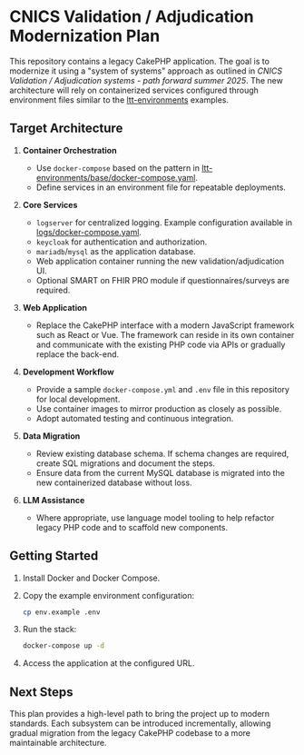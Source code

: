 # CNICS Validation / Adjudication Modernization Plan

This repository contains a legacy CakePHP application. The goal is to modernize
it using a "system of systems" approach as outlined in *CNICS Validation /
Adjudication systems - path forward summer 2025*. The new architecture will rely
on containerized services configured through environment files similar to the
[ltt-environments](https://github.com/uwcirg/ltt-environments) examples.

## Target Architecture

1. **Container Orchestration**
   - Use `docker-compose` based on the pattern in
     [ltt-environments/base/docker-compose.yaml](https://github.com/uwcirg/ltt-environments/blob/main/base/docker-compose.yaml).
   - Define services in an environment file for repeatable deployments.

2. **Core Services**
   - `logserver` for centralized logging. Example configuration available in
     [logs/docker-compose.yaml](https://github.com/uwcirg/ltt-environments/blob/main/logs/docker-compose.yaml).
   - `keycloak` for authentication and authorization.
   - `mariadb`/`mysql` as the application database.
   - Web application container running the new validation/adjudication UI.
   - Optional SMART on FHIR PRO module if questionnaires/surveys are required.

3. **Web Application**
   - Replace the CakePHP interface with a modern JavaScript framework such as
     React or Vue. The framework can reside in its own container and communicate
     with the existing PHP code via APIs or gradually replace the back-end.

4. **Development Workflow**
   - Provide a sample `docker-compose.yml` and `.env` file in this repository for
     local development.
   - Use container images to mirror production as closely as possible.
   - Adopt automated testing and continuous integration.

5. **Data Migration**
   - Review existing database schema. If schema changes are required, create SQL
     migrations and document the steps.
   - Ensure data from the current MySQL database is migrated into the new
     containerized database without loss.

6. **LLM Assistance**
   - Where appropriate, use language model tooling to help refactor legacy PHP
     code and to scaffold new components.

## Getting Started

1. Install Docker and Docker Compose.
2. Copy the example environment configuration:

   ```bash
   cp env.example .env
   ```
3. Run the stack:

   ```bash
   docker-compose up -d
   ```
4. Access the application at the configured URL.

## Next Steps

This plan provides a high-level path to bring the project up to modern
standards. Each subsystem can be introduced incrementally, allowing gradual
migration from the legacy CakePHP codebase to a more maintainable architecture.
